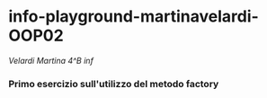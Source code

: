 # info-playground-martinavelardi-OOP02
_Velardi Martina 4^B inf_
### Primo esercizio sull'utilizzo del metodo factory
